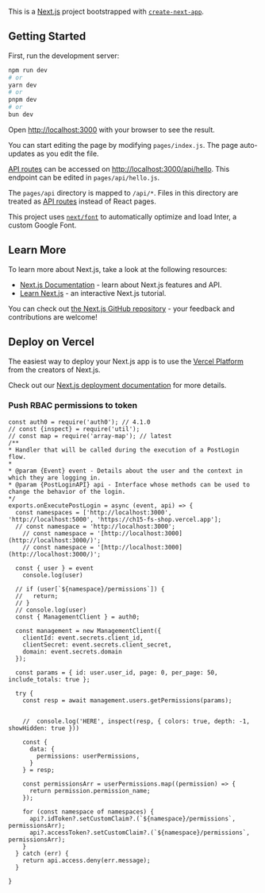 This is a [Next.js](https://nextjs.org/) project bootstrapped with [`create-next-app`](https://github.com/vercel/next.js/tree/canary/packages/create-next-app).

## Getting Started

First, run the development server:

```bash
npm run dev
# or
yarn dev
# or
pnpm dev
# or
bun dev
```

Open [http://localhost:3000](http://localhost:3000) with your browser to see the result.

You can start editing the page by modifying `pages/index.js`. The page auto-updates as you edit the file.

[API routes](https://nextjs.org/docs/api-routes/introduction) can be accessed on [http://localhost:3000/api/hello](http://localhost:3000/api/hello). This endpoint can be edited in `pages/api/hello.js`.

The `pages/api` directory is mapped to `/api/*`. Files in this directory are treated as [API routes](https://nextjs.org/docs/api-routes/introduction) instead of React pages.

This project uses [`next/font`](https://nextjs.org/docs/basic-features/font-optimization) to automatically optimize and load Inter, a custom Google Font.

## Learn More

To learn more about Next.js, take a look at the following resources:

- [Next.js Documentation](https://nextjs.org/docs) - learn about Next.js features and API.
- [Learn Next.js](https://nextjs.org/learn) - an interactive Next.js tutorial.

You can check out [the Next.js GitHub repository](https://github.com/vercel/next.js/) - your feedback and contributions are welcome!

## Deploy on Vercel

The easiest way to deploy your Next.js app is to use the [Vercel Platform](https://vercel.com/new?utm_medium=default-template&filter=next.js&utm_source=create-next-app&utm_campaign=create-next-app-readme) from the creators of Next.js.

Check out our [Next.js deployment documentation](https://nextjs.org/docs/deployment) for more details.

### Push RBAC permissions to token
```
const auth0 = require('auth0'); // 4.1.0
// const {inspect} = require('util');
// const map = require('array-map'); // latest
/**
* Handler that will be called during the execution of a PostLogin flow.
*
* @param {Event} event - Details about the user and the context in which they are logging in.
* @param {PostLoginAPI} api - Interface whose methods can be used to change the behavior of the login.
*/
exports.onExecutePostLogin = async (event, api) => {
  const namespaces = ['http://localhost:3000', 'http://localhost:5000', 'https://ch15-fs-shop.vercel.app'];
  // const namespace = 'http://localhost:3000';
    // const namespace = '[http://localhost:3000](http://localhost:3000/)';
    // const namespace = '[http://localhost:3000](http://localhost:3000/)';

  const { user } = event
    console.log(user)

  // if (user[`${namespace}/permissions`]) {
  //   return;
  // }
  // console.log(user)
  const { ManagementClient } = auth0;

  const management = new ManagementClient({
    clientId: event.secrets.client_id,
    clientSecret: event.secrets.client_secret,
    domain: event.secrets.domain
  });

  const params = { id: user.user_id, page: 0, per_page: 50, include_totals: true };

  try {
    const resp = await management.users.getPermissions(params);


    //  console.log('HERE', inspect(resp, { colors: true, depth: -1, showHidden: true }))

    const {
      data: {
        permissions: userPermissions,
      }
    } = resp;

    const permissionsArr = userPermissions.map((permission) => {
      return permission.permission_name;
    });

    for (const namespace of namespaces) {
      api?.idToken?.setCustomClaim?.(`${namespace}/permissions`, permissionsArr);
      api?.accessToken?.setCustomClaim?.(`${namespace}/permissions`, permissionsArr);
    }
  } catch (err) {
    return api.access.deny(err.message);
  }

}
```

### 